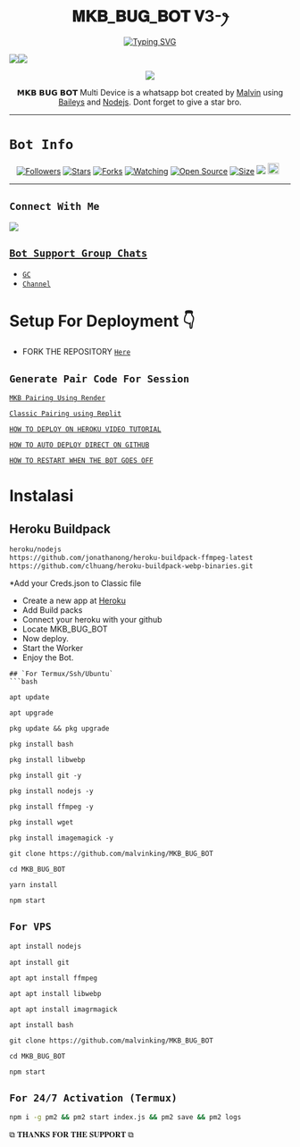  

<h1 align="center">𝐌𝐊𝐁_𝐁𝐔𝐆_𝐁𝐎𝐓 𝐕3-ꫂ<br></h1>
<p align="center">
<a href="https://git.io/typing-svg"><img src="https://readme-typing-svg.demolab.com?font=Black+Ops+One&size=50&pause=1000&color=1BAFBAFF&center=true&width=910&height=100&lines=THANKS FOR CHOOSING ;𝕄𝕂𝔹_BUG_BOT;WHATSAPP+BUG+BOT;CREATED+BY+Malvin+King;RELEASED+29.06.24" alt="Typing SVG" /></a>
  </p>
  <a><img src='https://i.imgur.com/LyHic3i.gif'/></a><a><img src='https://i.imgur.com/LyHic3i.gif'/></a>
<p align="center">
<img src="https://telegra.ph/file/e653237d4be6ae8fb6921.jpg" />
</p>

<p align="center">
𝗠𝗞𝗕 𝗕𝗨𝗚 𝗕𝗢𝗧  Multi Device is a whatsapp bot created by <a href="https://github.com/malvinking" target="_blank">Malvin</a> using <a href="https://github.com/adiwajshing/Baileys" target="_blank">Baileys</a> and <a href="https://github.com/nodejs" target="_blank">Nodejs</a>. Dont forget to give a star bro.
</p>



------

# ```Bot Info```
<p align="center">
<a href="https://github.com/malvinking/followers"><img title="Followers" src="https://img.shields.io/github/followers/malvinking?color=red&style=flat-square"></a>
<a href="https://github.com/malvinking/Classic-v3-BUG/stargazers/"><img title="Stars" src="https://img.shields.io/github/stars/malvinking/MKB_BUG_BOT?color=blue&style=flat-square"></a>
<a href="https://github.com/malvinking/MKB_BUG_BOT/network/members"><img title="Forks" src="https://img.shields.io/github/forks/malvinking/MKB_BUG_BOT?color=red&style=flat-square"></a>
<a href="https://github.com/malvinking/MKB_BUG_BOT/watchers"><img title="Watching" src="https://img.shields.io/github/watchers/malvinking/MKB_BUG_BOT?label=Watchers&color=blue&style=flat-square"></a>
<a href="https://github.com/malvinking/MKB_BUG_BOT"><img title="Open Source" src="https://img.shields.io/badge/Author-Classic%20Bot%20Inc.-red?v=103"></a>
<a href="https://github.com/malvinking/MKB_BUG_BOT/"><img title="Size" src="https://img.shields.io/github/repo-size/malvinking/MKB_BUG_BOT?style=flat-square&color=green"></a>
<a href="https://hits.seeyoufarm.com"><img src="https://hits.seeyoufarm.com/api/count/incr/badge.svg?url=https%3A%2F%2Fgithub.com%2Fmalvinking %2FMKB_BUG_BOT&count_bg=%2379C83D&title_bg=%23555555&icon=probot.svg&icon_color=%2300FF6D&title=hits&edge_flat=false"/></a>
<a href="https://github.com/malvinking/MKB_BUG_BOT/graphs/commit-activity"><img height="20" src="https://img.shields.io/badge/Maintained%3F-yes-green.svg"></a>&nbsp;&nbsp;
</p>
<p align='center'>
    </p>

-------

## ```Connect With Me```
<p align="center">

<a href="https://whatsapp.com/channel/0029Vac8SosLY6d7CAFndv3Z"><img src="https://img.shields.io/badge/WhatsApp ?style=for-the-badge&logo=whatsapp&logoColor=white&link=httpshttps://https://whatsapp.com/channel/0029Vac8SosLY6d7CAFndv3Z" /><br>


## ```Bot Support Group Chats```

- [`GC`](https://whatsapp.com/channel/0029Vac8SosLY6d7CAFndv3Z)
- [`Channel`](https://whatsapp.com/channel/0029Vac8SosLY6d7CAFndv3Z)



# Setup For Deployment 👇

- FORK THE REPOSITORY [`Here`](https://github.com/malvinking/MKB_BUG_BOT/fork)

## `Generate Pair Code For Session`

[`MKB Pairing Using Render`](https://classic-v3-session.onrender.com)

[`Classic Pairing using Replit`](https://replit.com/@pesguru02/Classic-Pairing?s=app)

[`HOW TO DEPLOY ON HEROKU VIDEO TUTORIAL`](https://youtu.be/b5gpcwPvtgk?si=Ybg9m7gyDjh9gEwn)

[`HOW TO AUTO DEPLOY DIRECT ON GITHUB`](https://youtu.be/-aOIDVebImo?si=TTl9GayCy3VD5z85)

[`HOW TO RESTART WHEN THE BOT GOES OFF`](https://youtube.com/shorts/o0uLn17pRRs?si=i4VVlhSZLoFdk94u)

# Instalasi
## Heroku Buildpack
```bash
heroku/nodejs
https://github.com/jonathanong/heroku-buildpack-ffmpeg-latest
https://github.com/clhuang/heroku-buildpack-webp-binaries.git
```
*Add your Creds.json to Classic file
* Create a new app at [Heroku](heroku.com)
* Add Build packs
* Connect your heroku with your github
* Locate MKB_BUG_BOT 
* Now deploy.
* Start the Worker
* Enjoy the Bot.

```
## `For Termux/Ssh/Ubuntu`
```bash
```
```
apt update
```
```
apt upgrade
```
```
pkg update && pkg upgrade
```
```
pkg install bash
```
```
pkg install libwebp
```
```
pkg install git -y
```
```
pkg install nodejs -y
```
```
pkg install ffmpeg -y
```
```
pkg install wget
```
```
pkg install imagemagick -y
```
```
git clone https://github.com/malvinking/MKB_BUG_BOT 
```
```
cd MKB_BUG_BOT
```
```
yarn install
```
```
npm start
```
## `For VPS`
```bash
apt install nodejs
```
```
apt install git
```
```
apt apt install ffmpeg
```
```
apt apt install libwebp
```
```
apt apt install imagrmagick
```
```
apt install bash
```
```
git clone https://github.com/malvinking/MKB_BUG_BOT
```
```
cd MKB_BUG_BOT
```
```
npm start
```
## `For 24/7 Activation (Termux)`
```bash
npm i -g pm2 && pm2 start index.js && pm2 save && pm2 logs
```

 ⧉ 𝐓𝐇𝐀𝐍𝐊𝐒 𝐅𝐎𝐑 𝐓𝐇𝐄 𝐒𝐔𝐏𝐏𝐎𝐑𝐓 ⧉
